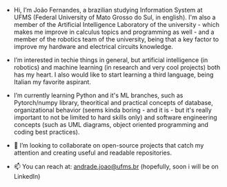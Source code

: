 - Hi, I’m João Fernandes, a brazilian studying Information System at UFMS (Federal University of Mato Grosso do Sul, in english). I'm also a member of the Artificial Intelligence Laboratory of the university - which makes me improve in calculus topics and programming as well -
and a member of the robotics team of the university, being that a key factor to improve my hardware and electrical circuits knowledge.

- I’m interested in techie things in general, but artificial intelligence (in robotics) and machine learning (in research and very cool projects)
both has my heart. I also would like to start learning a third language, being Italian my favorite aspirant.

- I’m currently learning Python and it's ML branches, such as Pytorch/numpy library, theoritical and practical concepts of database,
organizational behavior (seems kinda boring - and it is - but it's really important to not be limited to hard skills only) and software engineering
concepts (such as UML diagrams, object oriented programming and coding best practices).

- 💞️ I’m looking to collaborate on open-source projects that catch my attention and creating useful and readable repositories.
- 📫 You can reach at: andrade.joao@ufms.br (hopefully, soon i will be on LinkedIn)
